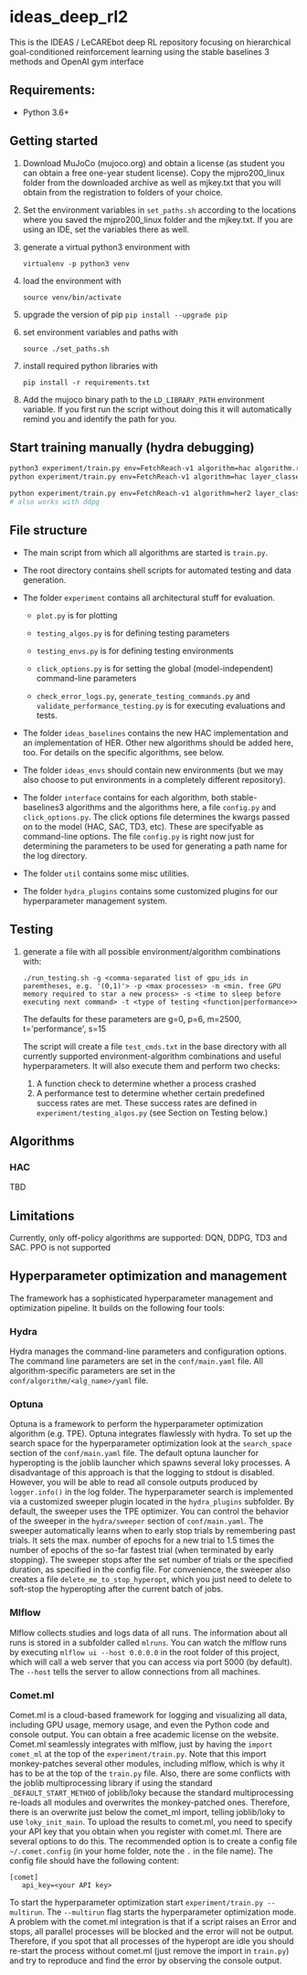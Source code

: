 # ideas_deep_rl2

This is the IDEAS / LeCAREbot deep RL repository focusing on hierarchical goal-conditioned reinforcement learning using the stable baselines 3 methods and OpenAI gym interface

## Requirements:
- Python 3.6+

## Getting started

1. Download MuJoCo (mujoco.org) and obtain a license
   (as student you can obtain a free one-year student license).
   Copy the mjpro200_linux folder from the downloaded archive
   as well as mjkey.txt that you will obtain from the registration
   to folders of your choice.

1. Set the environment variables in `set_paths.sh` according to the
   locations where you saved the mjpro200_linux folder and the mjkey.txt.
   If you are using an IDE, set the variables there as well.

1. generate a virtual python3 environment with

    `virtualenv -p python3 venv`

1. load the environment with

    `source venv/bin/activate`

1. upgrade the version of pip
    `pip install --upgrade pip`

1. set environment variables and paths with

    `source ./set_paths.sh`

1. install required python libraries with

    `pip install -r requirements.txt`

1. Add the mujoco binary path to the  `LD_LIBRARY_PATH` environment variable. If you first run the script without doing this it will automatically remind you and identify the path for you.


## Start training manually (hydra debugging)

```bash
python3 experiment/train.py env=FetchReach-v1 algorithm=hac algorithm.render_test=record algorithm.time_scales=[5,-1]
python experiment/train.py env=FetchReach-v1 algorithm=hac layer_classes=['sacvg','ddpg']
```

```bash
python experiment/train.py env=FetchReach-v1 algorithm=her2 layer_classes=['sac']
# also works with ddpg
```


## File structure
* The main script from which all algorithms are started is `train.py`.
* The root directory contains shell scripts for automated testing and data generation.
* The folder `experiment` contains all architectural stuff for evaluation.

    * `plot.py` is for plotting

    * `testing_algos.py` is for defining testing parameters

    * `testing_envs.py` is for defining testing environments

    * `click_options.py` is for setting the global (model-independent) command-line parameters

    * `check_error_logs.py`, `generate_testing_commands.py` and `validate_performance_testing.py` is for executing evaluations and tests.

* The folder `ideas_baselines` contains the new HAC implementation and an implementation of HER. Other new algorithms should be added here, too. For details on the specific algorithms, see below.
* The folder `ideas_envs` should contain new environments (but we may also choose to put environments in a completely different repository).
* The folder `interface` contains for each algorithm, both stable-baselines3 algorithms and the algorithms here, a file `config.py` and `click_options.py`. The click options file determines the kwargs passed on to the model (HAC, SAC, TD3, etc). These are specifyable as command-line options. The file `config.py` is right now just for determining the parameters to be used for generating a path name for the log directory.
* The folder `util` contains some misc utilities.
* The folder `hydra_plugins` contains some customized plugins for our hyperparameter management system.

## Testing

1. generate a file with all possible environment/algorithm combinations with:

    `./run_testing.sh -g <comma-separated list of gpu_ids in paremtheses, e.g. '(0,1)'> -p <max processes> -m <min. free GPU memory required to star a new process> -s <time to sleep before executing next command> -t <type of testing <function|performance>>`

    The defaults for these parameters are g=0, p=6, m=2500, t='performance', s=15

    The script will create a file `test_cmds.txt` in the base directory with all currently supported environment-algorithm combinations and useful hyperparameters. It will also execute them and perform two checks:

    1. A function check to determine whether a process crashed
    1. A performance test to determine whether certain predefined success rates are met. These success rates are defined in `experiment/testing_algos.py` (see Section on Testing below.)

## Algorithms

### HAC
TBD

## Limitations
Currently, only off-policy algorithms are supported: DQN, DDPG, TD3 and SAC. PPO is not supported

## Hyperparameter optimization and management
The framework has a sophisticated hyperparameter management and optimization pipeline. It builds on the following four tools: 
### Hydra
Hydra manages the command-line parameters and configuration options. 
The command line parameters are set in the `conf/main.yaml` file. 
All algorithm-specific parameters are set in the `conf/algorithm/<alg_name>/yaml` file.  

### Optuna
Optuna is a framework to perform the hyperparameter optimization algorithm (e.g. TPE). 
Optuna integrates flawlessly with hydra. 
To set up the search space for the hyperparameter optimization look at the `search_space` section of the `conf/main.yaml` file.
The default optuna launcher for hyperopting is the joblib launcher which spawns several loky processes. 
A disadvantage of this approach is that the logging to stdout is disabled. 
However, you will be able to read all console outputs produced by `logger.info()` in the log folder.
The hyperparameter search is implemented via a customized sweeper plugin located in the `hydra_plugins` subfolder. 
By default, the sweeper uses the TPE optimizer.
You can control the behavior of the sweeper in the `hydra/sweeper` section of `conf/main.yaml`.
The sweeper automatically learns when to early stop trials by remembering past trials.
It sets the max. number of epochs for a new trial to 1.5 times the number of epochs of the so-far fastest trial (when terminated by early stopping).
The sweeper stops after the set number of trials or the specified duration, as specified in the config file. 
For convenience, the sweeper also creates a file `delete_me_to_stop_hyperopt`, which you just need to delete to soft-stop the hyperopting after the current batch of jobs.  

### Mlflow
Mlflow collects studies and logs data of all runs. 
The information about all runs is stored in a subfolder called `mlruns`. 
You can watch the mlflow runs by executing `mlflow ui --host 0.0.0.0` in the root folder of this project, which will call a web server that you can access via port 5000 (by default). 
The `--host` tells the server to allow connections from all machines.

### Comet.ml 
  Comet.ml is a cloud-based framework for logging and visualizing all data, including GPU usage, memory usage, and even the Python code and console output. You can obtain a free academic license on the website. 
  Comet.ml seamlessly integrates with mlflow, just by having the `import comet_ml` at the top of the `experiment/train.py`. 
  Note that this import monkey-patches several other modules, including mlflow, which is why it has to be at the top of the `train.py` file. 
  Also, there are some conflicts with the joblib multiprocessing library if using the standard `_DEFAULT_START_METHOD` of joblib/loky because the standard multiprocessing re-loads all modules and overwrites the monkey-patched ones. 
  Therefore, there is an overwrite just below the comet_ml import, telling joblib/loky to use `loky_init_main`.
  To upload the results to comet.ml, you need to specify your API key that you obtain when you register with comet.ml. 
  There are several options to do this. 
  The recommended option is to create a config file `~/.comet.config` (in your home folder, note the `.` in the file name). 
  The config file should have the following content:
```
[comet]
   api_key=<your API key>
```
  
To start the hyperparameter optimization start `experiment/train.py --multirun`. The `--multirun` flag starts the hyperparameter optimization mode. 
A problem with the comet.ml integration is that if a script raises an Error and stops, all parallel processes will be blocked and the error will not be output. Therefore, if you spot that all processes of the hyperopt are idle you should re-start the process without comet.ml (just remove the import in `train.py`) and try to reproduce and find the error by observing the console output.  



  
